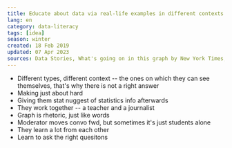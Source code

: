 ```yaml
---
title: Educate about data via real-life examples in different contexts and follow-up discussions
lang: en
category: data-literacy
tags: [idea]
season: winter
created: 18 Feb 2019
updated: 07 Apr 2023
sources: Data Stories, What's going on in this graph by New York Times, https://open.spotify.com/episode/6hQ3yDpvKdZHq3H00DZBhX?si=h_Md-BePR62mEfa_NBrgAA
---
```


- Different types, different context -- the ones on which they can see themselves, that's why there is not a right answer
- Making just about hard
- Giving them stat nuggest of statistics info afterwards
- They work together -- a teacher and a journalist
- Graph is rhetoric, just like words
- Moderator moves convo fwd, but sometimes it's just students alone
- They learn a lot from each other
- Learn to ask the right quesitons
